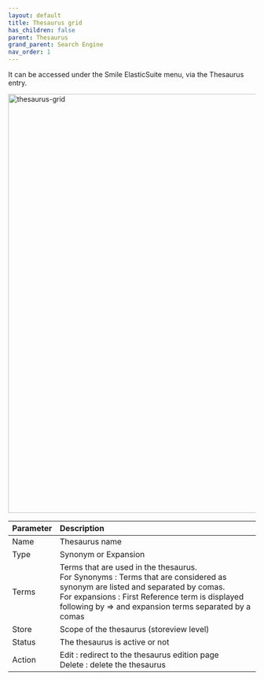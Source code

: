 ```yaml
---
layout: default
title: Thesaurus grid
has_children: false
parent: Thesaurus
grand_parent: Search Engine
nav_order: 1
---
```


It can be accessed under the Smile ElasticSuite menu, via the Thesaurus entry.

<img width="851" alt="thesaurus-grid" src="https://user-images.githubusercontent.com/98949123/152974455-07db751e-4c45-4a13-a1cc-f580c358b527.PNG">

| Parameter    | Description |
|:-------------|:------|
|Name|Thesaurus name|
|Type|Synonym or Expansion|
|Terms|Terms that are used in the thesaurus. </br> For Synonyms : Terms that are considered as synonym are listed and separated by comas. </br> For expansions : First Reference term is displayed following by => and expansion terms separated by a comas|
|Store|Scope of the thesaurus (storeview level)|
|Status|The thesaurus is active or not|
|Action|Edit : redirect to the thesaurus edition page </br> Delete : delete the thesaurus|
